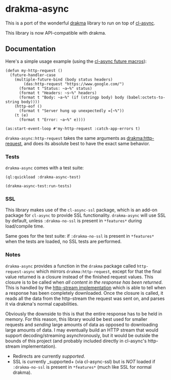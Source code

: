 drakma-async
============
This is a port of the wonderful [drakma](http://weitz.de/drakma/) library to run
on top of [cl-async](https://github.com/orthecreedence/cl-async).

This library is now API-compatible with drakma.

Documentation
-------------
Here's a simple usage example (using the [cl-async future macros](http://orthecreedence.github.com/cl-async/future#nicer-syntax)):

```common-lisp
(defun my-http-request ()
  (future-handler-case
    (multiple-future-bind (body status headers)
        (das:http-request "https://www.google.com/")
      (format t "Status: ~a~%" status)
      (format t "Headers: ~s~%" headers)
      (format t "Body: ~a~%" (if (stringp body) body (babel:octets-to-string body))))
    (http-eof ()
      (format t "Server hung up unexpectedly =[~%"))
    (t (e)
      (format t "Error: ~a~%" e))))

(as:start-event-loop #'my-http-request :catch-app-errors t)
```

`drakma-async:http-request` takes the same arguments as [drakma:http-request](http://weitz.de/drakma/#http-request),
and does its absolute best to have the exact same behavior.

### Tests
`drakma-async` comes with a test suite:

```common-lisp
(ql:quickload :drakma-async-test)

(drakma-async-test:run-tests)
```

### SSL
This library makes use of the `cl-async-ssl` package, which is an add-on package
for `cl-async` to provide SSL functionality. `drakma-async` will use SSL by
default, unless `:drakma-no-ssl` is present in `*features*` during load/compile
time.

Same goes for the test suite: if `:drakma-no-ssl` is present in `*features*`
when the tests are loaded, no SSL tests are performed.

### Notes
`drakma-async` provides a function in the `drakma` package called `http-request-async`
which mirrors `drakma:http-request`, except for that the final value returned is
a closure instead of the finished request values. This closure is to be called
when *all content in the response has been returned*. This is handled by the
[http-stream implementation](https://github.com/orthecreedence/drakma-async/blob/master/http-stream.lisp)
which is able to tell when a response has been completely downloaded. Once the
closure is called, it reads all the data from the http-stream the request was
sent on, and parses it via drakma's normal capabilities.

Obviously the downside to this is that the entire response has to be held in
memory. For this reason, this library would be best used for smaller requests
and *sending* large amounts of data as opposed to downloading large amounts of
data. I may eventually build an HTTP stream that would support
decoding/streaming asynchronously, but it would be outside the bounds of this
project (and probably included directly in cl-async's http-stream
implementation).

- Redirects are currently _supported_.
- SSL is currently _supported+ (via cl-async-ssl) but is *NOT* loaded if
`:drakma-no-ssl` is present in `*features*` (much like SSL for normal drakma).
